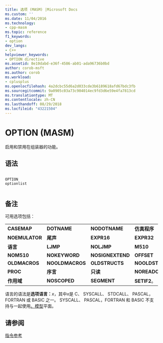 ```yaml
---
title: 选项 (MASM) |Microsoft Docs
ms.custom: ''
ms.date: 11/04/2016
ms.technology:
- cpp-masm
ms.topic: reference
f1_keywords:
- option
dev_langs:
- C++
helpviewer_keywords:
- OPTION directive
ms.assetid: 8e10dabd-e36f-4586-ab01-ada96736b0bd
author: corob-msft
ms.author: corob
ms.workload:
- cplusplus
ms.openlocfilehash: 4a2dcbc55d6a2d033cde3b6189618afd67bdc3fb
ms.sourcegitcommit: 9a0905c03a73c904014ec9fd3d6e59e4fa7813cd
ms.translationtype: MT
ms.contentlocale: zh-CN
ms.lasthandoff: 08/29/2018
ms.locfileid: "43221504"
---
```

# <a name="option-masm"></a>OPTION (MASM)
启用和禁用在组装器的功能。  
  
## <a name="syntax"></a>语法  
  
```  
  
OPTION   
optionlist  
  
```  
  
## <a name="remarks"></a>备注  
 可用选项包括：  
  
|||||  
|-|-|-|-|  
|**CASEMAP**|**DOTNAME**|**NODOTNAME**|**仿真程序**|  
|**NOEMULATOR**|**尾声**|**EXPR16**|**EXPR32**|  
|**语言**|**LJMP**|**NOLJMP**|**M510**|  
|**NOM510**|**NOKEYWORD**|**NOSIGNEXTEND**|**OFFSET**|  
|**OLDMACROS**|**NOOLDMACROS**|**OLDSTRUCTS**|**NOOLDSTRUCTS**|  
|**PROC**|**序言**|**只读**|**NOREADONLY**|  
|**作用域**|**NOSCOPED**|**SEGMENT**|**SETIF2**。|  
  
 语言的语法是**选项语言：**<em>x</em>，其中*x*是 C、 SYSCALL、 STDCALL、 PASCAL，FORTRAN 或 BASIC 之一。  SYSCALL、 PASCAL，FORTRAN 和 BASIC 不支持与一起使用[。模型](../../assembler/masm/dot-model.md)平面。  
  
## <a name="see-also"></a>请参阅  
 [指令参考](../../assembler/masm/directives-reference.md)